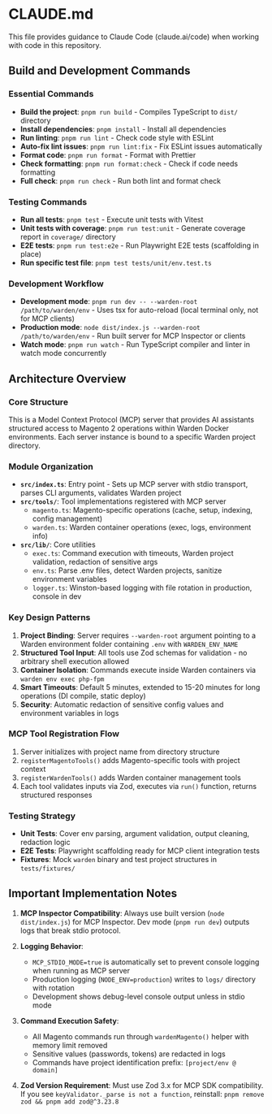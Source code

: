 # CLAUDE.md

This file provides guidance to Claude Code (claude.ai/code) when working with code in this repository.

## Build and Development Commands

### Essential Commands
- **Build the project**: `pnpm run build` - Compiles TypeScript to `dist/` directory
- **Install dependencies**: `pnpm install` - Install all dependencies
- **Run linting**: `pnpm run lint` - Check code style with ESLint
- **Auto-fix lint issues**: `pnpm run lint:fix` - Fix ESLint issues automatically
- **Format code**: `pnpm run format` - Format with Prettier
- **Check formatting**: `pnpm run format:check` - Check if code needs formatting
- **Full check**: `pnpm run check` - Run both lint and format check

### Testing Commands
- **Run all tests**: `pnpm test` - Execute unit tests with Vitest
- **Unit tests with coverage**: `pnpm run test:unit` - Generate coverage report in `coverage/` directory
- **E2E tests**: `pnpm run test:e2e` - Run Playwright E2E tests (scaffolding in place)
- **Run specific test file**: `pnpm test tests/unit/env.test.ts`

### Development Workflow
- **Development mode**: `pnpm run dev -- --warden-root /path/to/warden/env` - Uses tsx for auto-reload (local terminal only, not for MCP clients)
- **Production mode**: `node dist/index.js --warden-root /path/to/warden/env` - Run built server for MCP Inspector or clients
- **Watch mode**: `pnpm run watch` - Run TypeScript compiler and linter in watch mode concurrently

## Architecture Overview

### Core Structure
This is a Model Context Protocol (MCP) server that provides AI assistants structured access to Magento 2 operations within Warden Docker environments. Each server instance is bound to a specific Warden project directory.

### Module Organization
- **`src/index.ts`**: Entry point - Sets up MCP server with stdio transport, parses CLI arguments, validates Warden project
- **`src/tools/`**: Tool implementations registered with MCP server
  - `magento.ts`: Magento-specific operations (cache, setup, indexing, config management)
  - `warden.ts`: Warden container operations (exec, logs, environment info)
- **`src/lib/`**: Core utilities
  - `exec.ts`: Command execution with timeouts, Warden project validation, redaction of sensitive args
  - `env.ts`: Parse .env files, detect Warden projects, sanitize environment variables
  - `logger.ts`: Winston-based logging with file rotation in production, console in dev

### Key Design Patterns
1. **Project Binding**: Server requires `--warden-root` argument pointing to a Warden environment folder containing `.env` with `WARDEN_ENV_NAME`
2. **Structured Tool Input**: All tools use Zod schemas for validation - no arbitrary shell execution allowed
3. **Container Isolation**: Commands execute inside Warden containers via `warden env exec php-fpm`
4. **Smart Timeouts**: Default 5 minutes, extended to 15-20 minutes for long operations (DI compile, static deploy)
5. **Security**: Automatic redaction of sensitive config values and environment variables in logs

### MCP Tool Registration Flow
1. Server initializes with project name from directory structure
2. `registerMagentoTools()` adds Magento-specific tools with project context
3. `registerWardenTools()` adds Warden container management tools
4. Each tool validates inputs via Zod, executes via `run()` function, returns structured responses

### Testing Strategy
- **Unit Tests**: Cover env parsing, argument validation, output cleaning, redaction logic
- **E2E Tests**: Playwright scaffolding ready for MCP client integration tests
- **Fixtures**: Mock `warden` binary and test project structures in `tests/fixtures/`

## Important Implementation Notes

1. **MCP Inspector Compatibility**: Always use built version (`node dist/index.js`) for MCP Inspector. Dev mode (`pnpm run dev`) outputs logs that break stdio protocol.

2. **Logging Behavior**: 
   - `MCP_STDIO_MODE=true` is automatically set to prevent console logging when running as MCP server
   - Production logging (`NODE_ENV=production`) writes to `logs/` directory with rotation
   - Development shows debug-level console output unless in stdio mode

3. **Command Execution Safety**:
   - All Magento commands run through `wardenMagento()` helper with memory limit removed
   - Sensitive values (passwords, tokens) are redacted in logs
   - Commands have project identification prefix: `[project/env @ domain]`

4. **Zod Version Requirement**: Must use Zod 3.x for MCP SDK compatibility. If you see `keyValidator._parse is not a function`, reinstall: `pnpm remove zod && pnpm add zod@^3.23.8`